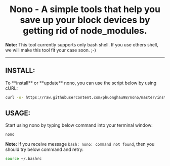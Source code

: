 <h1 align='center'> 
  Nono - A simple tools that help you save up your block devices by getting rid of node_modules.
</h1>

**Note:**  This tool currently supports only bash shell. If you use others shell, we will make this tool fit your case soon. ;-)

<hr>
<h2>INSTALL:</h2>
To **install** or **update** nono, you can use the script below by using cURL:

```sh
curl -o- https://raw.githubusercontent.com/phuonghau98/nono/master/install.sh | bash
```
<h2>USAGE:</h2>
Start using nono by typing below command into your terminal window:

```sh
nono
```

**Note:**
If you receive message
`
bash: nono: command not found
`, then you should try below command and retry:

```sh
source ~/.bashrc
```